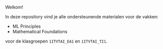 Welkom!  

In deze repository vind je alle ondersteunende materialen voor de vakken:  
- ML Principles
- Mathematical Foundations  
  
voor de klasgroepen `1ITVTAI_EA1` en `1ITVTAI_TI1`.